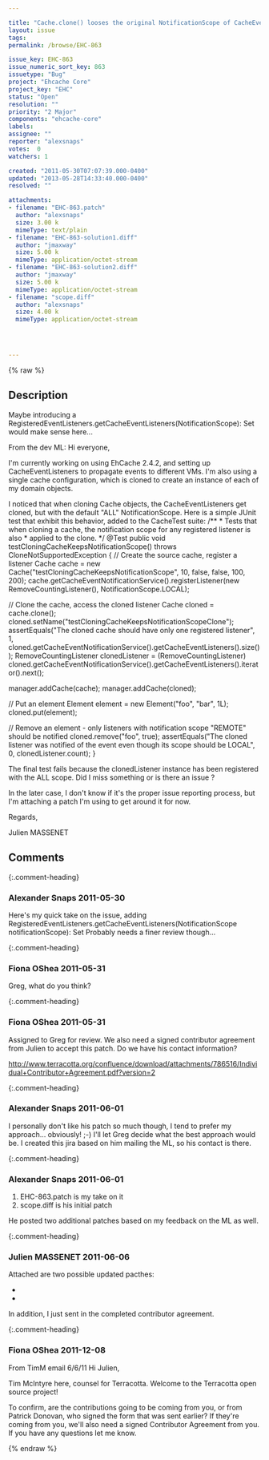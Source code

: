 ```yaml
---

title: "Cache.clone() looses the original NotificationScope of CacheEventListeners"
layout: issue
tags: 
permalink: /browse/EHC-863

issue_key: EHC-863
issue_numeric_sort_key: 863
issuetype: "Bug"
project: "Ehcache Core"
project_key: "EHC"
status: "Open"
resolution: ""
priority: "2 Major"
components: "ehcache-core"
labels: 
assignee: ""
reporter: "alexsnaps"
votes:  0
watchers: 1

created: "2011-05-30T07:07:39.000-0400"
updated: "2013-05-28T14:33:40.000-0400"
resolved: ""

attachments:
- filename: "EHC-863.patch"
  author: "alexsnaps"
  size: 3.00 k
  mimeType: text/plain
- filename: "EHC-863-solution1.diff"
  author: "jmaxway"
  size: 5.00 k
  mimeType: application/octet-stream
- filename: "EHC-863-solution2.diff"
  author: "jmaxway"
  size: 5.00 k
  mimeType: application/octet-stream
- filename: "scope.diff"
  author: "alexsnaps"
  size: 4.00 k
  mimeType: application/octet-stream




---
```


{% raw %}

## Description

<div markdown="1" class="description">

Maybe introducing a RegisteredEventListeners.getCacheEventListeners(NotificationScope): Set<CacheEventListener> would make sense here...

From the dev ML:
Hi everyone,

I'm currently working on using EhCache 2.4.2, and setting up CacheEventListeners to propagate events to different VMs. I'm also using a single cache configuration, which is cloned to create an instance of each of my domain objects.

I noticed that when cloning Cache objects, the CacheEventListeners get cloned, but with the default "ALL" NotificationScope. Here is a simple JUnit test that exhibit this behavior, added to the CacheTest suite:
/\*\*
\* Tests that when cloning a cache, the notification scope for any registered listener is also
\* applied to the clone.
\*/
@Test
public void testCloningCacheKeepsNotificationScope() throws CloneNotSupportedException \{
// Create the source cache, register a listener
Cache cache = new Cache("testCloningCacheKeepsNotificationScope", 10, false, false, 100, 200);
cache.getCacheEventNotificationService().registerListener(new RemoveCountingListener(), NotificationScope.LOCAL);

// Clone the cache, access the cloned listener
Cache cloned = cache.clone();
cloned.setName("testCloningCacheKeepsNotificationScopeClone");
assertEquals("The cloned cache should have only one registered listener", 1, cloned.getCacheEventNotificationService().getCacheEventListeners().size());
RemoveCountingListener clonedListener = (RemoveCountingListener) cloned.getCacheEventNotificationService().getCacheEventListeners().iterator().next();

manager.addCache(cache);
manager.addCache(cloned);

// Put an element
Element element = new Element("foo", "bar", 1L);
cloned.put(element);

// Remove an element - only listeners with notification scope "REMOTE" should be notified
cloned.remove("foo", true);
assertEquals("The cloned listener was notified of the event even though its scope should be LOCAL", 0, clonedListener.count);
\}

The final test fails because the clonedListener instance has been registered with the ALL scope. Did I miss something or is there an issue ?

In the later case, I don't know if it's the proper issue reporting process, but I'm attaching a patch I'm using to get around it for now.

Regards,

Julien MASSENET

</div>

## Comments


{:.comment-heading}
### **Alexander Snaps** <span class="date">2011-05-30</span>

<div markdown="1" class="comment">

Here's my quick take on the issue, adding RegisteredEventListeners.getCacheEventListeners(NotificationScope notificationScope): Set<CacheEventListener> 
Probably needs a finer review though...

</div>


{:.comment-heading}
### **Fiona OShea** <span class="date">2011-05-31</span>

<div markdown="1" class="comment">

Greg, what do you think?

</div>


{:.comment-heading}
### **Fiona OShea** <span class="date">2011-05-31</span>

<div markdown="1" class="comment">

Assigned to Greg for review.
We also need a signed contributor agreement from Julien to accept this patch. Do we have his contact information?

http://www.terracotta.org/confluence/download/attachments/786516/Individual+Contributor+Agreement.pdf?version=2

</div>


{:.comment-heading}
### **Alexander Snaps** <span class="date">2011-06-01</span>

<div markdown="1" class="comment">

I personally don't like his patch so much though, I tend to prefer my approach… obviously! ;-)
I'll let Greg decide what the best approach would be. I created this jira based on him mailing the ML, so his contact is there.

</div>


{:.comment-heading}
### **Alexander Snaps** <span class="date">2011-06-01</span>

<div markdown="1" class="comment">

1. EHC-863.patch is my take on it
2. scope.diff is his initial patch

He posted two additional patches based on my feedback on the ML as well.

</div>


{:.comment-heading}
### **Julien MASSENET** <span class="date">2011-06-06</span>

<div markdown="1" class="comment">

Attached are two possible updated pacthes:
 - [^EHC-863-solution1.diff]: essentially a simplified version of the previous one with better naming.
 - [^EHC-863-solution2.diff]: a solution based on Alex Snaps's feedback - in this one, the copyInto method gets passed an instance of RegisteredEventListeners.

In addition, I just sent in the completed contributor agreement.


</div>


{:.comment-heading}
### **Fiona OShea** <span class="date">2011-12-08</span>

<div markdown="1" class="comment">

From TimM email 6/6/11
Hi Julien,

Tim McIntyre here, counsel for Terracotta.  Welcome to the Terracotta open source project!  

To confirm, are the contributions going to be coming from you, or from Patrick Donovan, who signed the form that was sent earlier?  If they're coming from you, we'll also need a signed Contributor Agreement from you.  If you have any questions let me know.  

</div>



{% endraw %}
